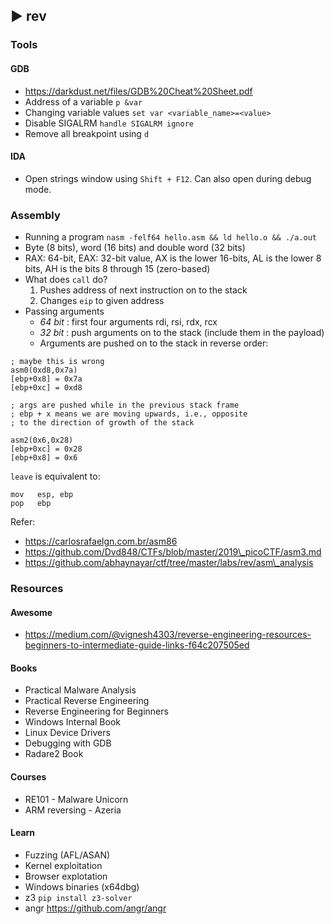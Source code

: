 ##  ► rev
### Tools
#### GDB

- https://darkdust.net/files/GDB%20Cheat%20Sheet.pdf
- Address of a variable ```p &var```
- Changing variable values ```set var <variable_name>=<value>```
- Disable SIGALRM ``` handle SIGALRM ignore ```
- Remove all breakpoint using `d`

#### IDA

- Open strings window using ```Shift + F12```. Can also open during debug mode.

### Assembly

- Running a program ```nasm -felf64 hello.asm && ld hello.o && ./a.out```
- Byte (8 bits), word (16 bits) and double word (32 bits)
- RAX: 64-bit, EAX: 32-bit value, AX is the lower 16-bits, AL is the lower 8 bits, AH is the bits 8 through 15 (zero-based)
- What does ```call``` do?
    1. Pushes address of next instruction on to the stack
    2. Changes ```eip``` to given address
- Passing arguments
    - _64 bit_ : first four arguments rdi, rsi, rdx, rcx
    - _32 bit_ : push arguments on to the stack (include them in the payload)
    - Arguments are pushed on to the stack in reverse order:


```
; maybe this is wrong
asm0(0xd8,0x7a)
[ebp+0x8] = 0x7a
[ebp+0xc] = 0xd8

; args are pushed while in the previous stack frame
; ebp + x means we are moving upwards, i.e., opposite
; to the direction of growth of the stack

asm2(0x6,0x28)
[ebp+0xc] = 0x28
[ebp+0x8] = 0x6
```

`leave` is equivalent to:

```
mov   esp, ebp
pop   ebp
```

Refer:

- https://carlosrafaelgn.com.br/asm86
- https://github.com/Dvd848/CTFs/blob/master/2019\_picoCTF/asm3.md
- https://github.com/abhaynayar/ctf/tree/master/labs/rev/asm\_analysis

### Resources
#### Awesome

- https://medium.com/@vignesh4303/reverse-engineering-resources-beginners-to-intermediate-guide-links-f64c207505ed

#### Books

- Practical Malware Analysis
- Practical Reverse Engineering
- Reverse Engineering for Beginners
- Windows Internal Book
- Linux Device Drivers
- Debugging with GDB
- Radare2 Book

#### Courses

- RE101 - Malware Unicorn
- ARM reversing - Azeria

#### Learn

- Fuzzing (AFL/ASAN)
- Kernel exploitation
- Browser explotation
- Windows binaries (x64dbg)
- z3 `pip install z3-solver`
- angr https://github.com/angr/angr

